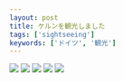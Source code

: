 ```yaml
---
layout: post
title: ケルンを観光しました
tags: ['sightseeing']
keywords: ['ドイツ', '観光']
---
```


<img src="/img/blog_2013-10-05%2022.38.22.jpg" class="image-on-frame-small image-fade">

<img src="/img/blog_2013-10-05%2020.15.08.jpg" class="image-on-frame image-fade">

<img src="/img/blog_2013-10-05%2020.09.25.jpg" class="image-on-frame image-fade">

<img src="/img/blog_2013-10-05%2021.33.19-1.jpg" class="image-on-frame image-fade">

<img src="/img/blog_2013-10-05%2022.39.48.jpg" class="image-on-frame-medium image-fade">
